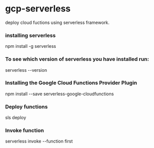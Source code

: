 # gcp-serverless
deploy cloud fuctions using serverless framework.

### installing serverless 
npm install -g serverless

### To see which version of serverless you have installed run:
serverless --version

### Installing the Google Cloud Functions Provider Plugin
npm install --save serverless-google-cloudfunctions

### Deploy functions
sls deploy

### Invoke function
serverless invoke --function first
